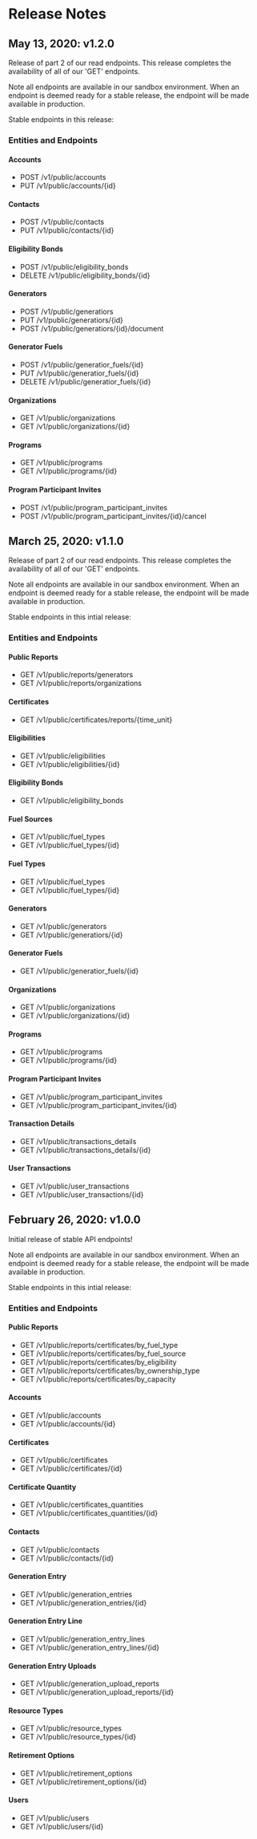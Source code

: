 # Release Notes

## May 13, 2020: v1.2.0

Release of part 2 of our read endpoints. This release completes the availability of all of our 'GET' endpoints.

Note all endpoints are available in our sandbox environment. When an endpoint is deemed ready for a stable release, the endpoint will be made available in production. 

Stable endpoints in this release:

### Entities and Endpoints

#### Accounts
* POST /v1/public/accounts
* PUT /v1/public/accounts/{id}

#### Contacts
* POST /v1/public/contacts
* PUT /v1/public/contacts/{id}

#### Eligibility Bonds
* POST /v1/public/eligibility_bonds 
* DELETE /v1/public/eligibility_bonds/{id} 

#### Generators
* POST /v1/public/generatiors
* PUT /v1/public/generatiors/{id}
* POST /v1/public/generatiors/{id}/document

#### Generator Fuels
* POST /v1/public/generatior_fuels/{id}
* PUT /v1/public/generatior_fuels/{id}
* DELETE /v1/public/generatior_fuels/{id}

#### Organizations
* GET /v1/public/organizations
* GET /v1/public/organizations/{id}

#### Programs
* GET /v1/public/programs
* GET /v1/public/programs/{id}

#### Program Participant Invites
* POST /v1/public/program_participant_invites
* POST /v1/public/program_participant_invites/{id}/cancel


## March 25, 2020: v1.1.0

Release of part 2 of our read endpoints. This release completes the availability of all of our 'GET' endpoints.

Note all endpoints are available in our sandbox environment. When an endpoint is deemed ready for a stable release, the endpoint will be made available in production. 

Stable endpoints in this intial release:

### Entities and Endpoints

#### Public Reports
* GET /v1/public/reports/generators
* GET /v1/public/reports/organizations

#### Certificates
* GET /v1/public/certificates/reports/{time_unit}

#### Eligibilities
* GET /v1/public/eligibilities
* GET /v1/public/eligibilities/{id}

#### Eligibility Bonds
* GET /v1/public/eligibility_bonds

#### Fuel Sources
* GET /v1/public/fuel_types
* GET /v1/public/fuel_types/{id}

#### Fuel Types
* GET /v1/public/fuel_types
* GET /v1/public/fuel_types/{id}

#### Generators
* GET /v1/public/generators
* GET /v1/public/generatiors/{id}

#### Generator Fuels
* GET /v1/public/generatior_fuels/{id}

#### Organizations
* GET /v1/public/organizations
* GET /v1/public/organizations/{id}

#### Programs
* GET /v1/public/programs
* GET /v1/public/programs/{id}

#### Program Participant Invites
* GET /v1/public/program_participant_invites
* GET /v1/public/program_participant_invites/{id}

#### Transaction Details
* GET /v1/public/transactions_details
* GET /v1/public/transactions_details/{id}

#### User Transactions
* GET /v1/public/user_transactions
* GET /v1/public/user_transactions/{id}																										

## February 26, 2020: v1.0.0

Initial release of stable API endpoints! 

Note all endpoints are available in our sandbox environment. When an endpoint is deemed ready for a stable release, the endpoint will be made available in production. 

Stable endpoints in this intial release:

### Entities and Endpoints

#### Public Reports
* GET /v1/public/reports/certificates/by_fuel_type
* GET /v1/public/reports/certificates/by_fuel_source
* GET /v1/public/reports/certificates/by_eligibility
* GET /v1/public/reports/certificates/by_ownership_type
* GET /v1/public/reports/certificates/by_capacity

#### Accounts
* GET /v1/public/accounts
* GET /v1/public/accounts/{id}

#### Certificates
* GET /v1/public/certificates
* GET /v1/public/certificates/{id}

#### Certificate Quantity
* GET /v1/public/certificates_quantities
* GET /v1/public/certificates_quantities/{id}

#### Contacts
* GET /v1/public/contacts
* GET /v1/public/contacts/{id}

#### Generation Entry
* GET /v1/public/generation_entries
* GET /v1/public/generation_entries/{id}

#### Generation Entry Line
* GET /v1/public/generation_entry_lines
* GET /v1/public/generation_entry_lines/{id}

#### Generation Entry Uploads
* GET /v1/public/generation_upload_reports
* GET /v1/public/generation_upload_reports/{id}

#### Resource Types
* GET /v1/public/resource_types
* GET /v1/public/resource_types/{id}

#### Retirement Options
* GET /v1/public/retirement_options
* GET /v1/public/retirement_options/{id}

#### Users
* GET /v1/public/users
* GET /v1/public/users/{id}
